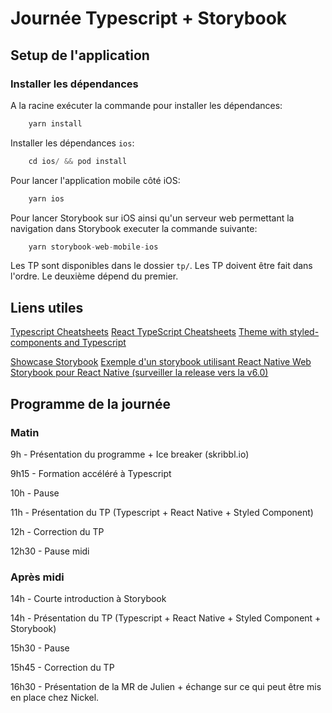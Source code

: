 # Journée Typescript + Storybook

## Setup de l'application 

### Installer les dépendances
A la racine exécuter la commande pour installer les dépendances:
```s
    yarn install
```

Installer les dépendances `ios`:
```s
    cd ios/ && pod install
```

Pour lancer l'application mobile côté iOS:
```s
    yarn ios
```

Pour lancer Storybook sur iOS ainsi qu'un serveur web permettant la navigation dans Storybook executer la commande suivante:
```s
    yarn storybook-web-mobile-ios
```

Les TP sont disponibles dans le dossier `tp/`. 
Les TP doivent être fait dans l'ordre. Le deuxième dépend du premier.

## Liens utiles

[Typescript Cheatsheets](https://www.typescriptlang.org/cheatsheets)
[React TypeScript Cheatsheets](https://react-typescript-cheatsheet.netlify.app/)
[Theme with styled-components and Typescript](https://medium.com/rbi-tech/theme-with-styled-components-and-typescript-209244ec15a3)

[Showcase Storybook](https://storybook.js.org/showcase)
[Exemple d'un storybook utilisant React Native Web](https://react-native-sketchbook.vercel.app/?path=/story/animations-slideupview--light)
[Storybook pour React Native (surveiller la release vers la v6.0)](https://github.com/storybookjs/react-native?ref=https://githubhelp.com)

## Programme de la journée

### Matin

9h    - Présentation du programme + Ice breaker (skribbl.io)

9h15  - Formation accéléré à Typescript

10h   - Pause

11h   - Présentation du TP  (Typescript + React Native + Styled Component)

12h   - Correction du TP

12h30 - Pause midi

### Après midi

14h   - Courte introduction à Storybook 

14h   - Présentation du TP (Typescript + React Native + Styled Component  + Storybook)

15h30 - Pause

15h45 - Correction du TP

16h30 - Présentation de la MR de Julien + échange sur ce qui peut être mis en place chez Nickel.


